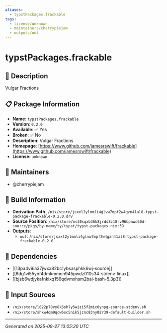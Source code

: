```yaml
---
aliases:
  - typstPackages.frackable
tags:
  - license/unknown
  - maintainers/cherrypiejam
  - outputs/out
---
```


# typstPackages.frackable

## 📝 Description

Vulgar Fractions

## 📋 Package Information

- **Name**: `typstPackages.frackable`
- **Version**: `0.2.0`
- **Available**: ✅ Yes
- **Broken**: ✅ No
- **Description**: Vulgar Fractions
- **Homepage**: [https://www.github.com/jamesrswift/frackable](https://www.github.com/jamesrswift/frackable)
- **License**: `unknown`
## 👥 Maintainers

- @cherrypiejam


## 🔧 Build Information

- **Derivation Path**: `/nix/store/jsxxl2ylmmli4glvw7mpf2w4gzn41al8-typst-package-frackable-0.2.0.drv`
- **Source Position**: `/nix/store/ns30sqxb36k8jrds8z18rv96bpnwc60d-source/pkgs/by-name/ty/typst/typst-packages.nix:39`
- **Outputs**:
  - `out`:  `/nix/store/jsxxl2ylmmli4glvw7mpf2w4gzn41al8-typst-package-frackable-0.2.0`

## 🔗 Dependencies

- [[13pa4v9ia37jwxx82bc1ybsasphkk6wj-source]]
- [[6dg1vi55ynf4dmkmmcn945pwdz010s34-stdenv-linux]]
- [[bjsb6wdjykafnkixq156qdvmxhsm2bai-bash-5.3p3]]

## 📁 Input Sources

- `/nix/store/l622p70vy8k5sh7y5wizi5f2mic6ynpg-source-stdenv.sh`
- `/nix/store/shkw4qm9qcw5sc5n1k5jznc83ny02r39-default-builder.sh`

---
*Generated on 2025-09-27 13:05:20 UTC*
